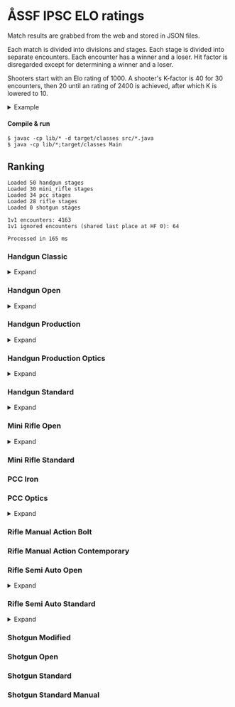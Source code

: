 # ÅSSF IPSC ELO ratings

Match results are grabbed from the web and stored in JSON files.

Each match is divided into divisions and stages. Each stage is divided into separate encounters. Each encounter has a winner and a loser. Hit factor is disregarded except for determining a winner and a loser.

Shooters start with an Elo rating of 1000. A shooter's K-factor is 40 for 30 encounters, then 20 until an rating of 2400 is achieved, after which K is lowered to 10.

<details>
<summary>Example</summary>

Stage result with N=4 shooters:

1. Alfred
2. Björn
3. Calle
4. Daniel

This results in N-1 encounter per participant.

- Alfred won against Björn
- Alfred won against Calle
- Alfred won against Daniel
- Björn won against Calle
- Björn won against Daniel
- Calle won against Daniel

With regards to the scoring each encounter is counted as a match.
</details>

#### Compile & run
```
$ javac -cp lib/* -d target/classes src/*.java
$ java -cp lib/*;target/classes Main
```
## Ranking
```
Loaded 50 handgun stages
Loaded 30 mini_rifle stages
Loaded 34 pcc stages
Loaded 28 rifle stages
Loaded 0 shotgun stages

1v1 encounters: 4163
1v1 ignored encounters (shared last place at HF 0): 64

Processed in 165 ms
```

### Handgun Classic
<details>
<summary>Expand</summary>

1. **A. Svensson** (Elo rating of 1081 after 16 encounters)
1. **F. Andersson** (Elo rating of 919 after 16 encounters)
</details>

### Handgun Open
<details>
<summary>Expand</summary>

1. **T. Mörn** (Elo rating of 1068 after 4 encounters)
1. **T. Nordqvist** (Elo rating of 932 after 4 encounters)
</details>

### Handgun Production
<details>
<summary>Expand</summary>

1. **J. Lindholm** (Elo rating of 1473 after 84 encounters)
1. **E. Pettersson** (Elo rating of 1342 after 132 encounters)
1. **J. Lindén** (Elo rating of 1338 after 62 encounters)
1. **N. Granlund** (Elo rating of 1281 after 28 encounters)
1. **T. Nordqvist** (Elo rating of 1253 after 49 encounters)
1. **G. Mörn** (Elo rating of 1153 after 143 encounters)
1. **J. Back** (Elo rating of 1143 after 84 encounters)
1. **P. Heimdahl** (Elo rating of 1139 after 223 encounters)
1. **S. Welin** (Elo rating of 1058 after 132 encounters)
1. **A. Häger** (Elo rating of 1032 after 24 encounters)
1. **D. Källroos** (Elo rating of 1004 after 100 encounters)
1. **J. Fyrqvist** (Elo rating of 978 after 108 encounters)
1. **J. Welin** (Elo rating of 949 after 164 encounters)
1. **A. Norkvist** (Elo rating of 909 after 48 encounters)
1. **T. Mörn** (Elo rating of 907 after 84 encounters)
1. **L. Pettersson** (Elo rating of 906 after 84 encounters)
1. **N. Häggblom** (Elo rating of 894 after 103 encounters)
1. **F. Andersson** (Elo rating of 892 after 12 encounters)
1. **A. Svensson** (Elo rating of 885 after 25 encounters)
1. **D. Gustafsson** (Elo rating of 882 after 6 encounters)
1. **M. Stenroos** (Elo rating of 815 after 16 encounters)
1. **F. Degerth** (Elo rating of 794 after 48 encounters)
1. **P. Sundblom** (Elo rating of 780 after 84 encounters)
1. **T. Stjernlöf** (Elo rating of 759 after 24 encounters)
1. **P. Jansson** (Elo rating of 721 after 121 encounters)
1. **S. Stenroos** (Elo rating of 718 after 84 encounters)
1. **L. Heinola** (Elo rating of 691 after 48 encounters)
1. **M. Nilsson** (Elo rating of 670 after 24 encounters)
1. **D. Back** (Elo rating of 661 after 84 encounters)
</details>

### Handgun Production Optics
<details>
<summary>Expand</summary>

1. **T. Bonn** (Elo rating of 1237 after 54 encounters)
1. **J. Lindholm** (Elo rating of 1181 after 26 encounters)
1. **E. Pettersson** (Elo rating of 1101 after 24 encounters)
1. **S. Welin** (Elo rating of 958 after 34 encounters)
1. **J. Back** (Elo rating of 955 after 38 encounters)
1. **T. Dahlman** (Elo rating of 904 after 8 encounters)
1. **D. Back** (Elo rating of 811 after 61 encounters)
1. **N. Öberg** (Elo rating of 785 after 23 encounters)
</details>

### Handgun Standard
<details>
<summary>Expand</summary>

1. **D. Källroos** (Elo rating of 1253 after 38 encounters)
1. **J. Lindén** (Elo rating of 1213 after 38 encounters)
1. **T. Bonn** (Elo rating of 1187 after 8 encounters)
1. **T. Mörn** (Elo rating of 1186 after 127 encounters)
1. **P. Heimdahl** (Elo rating of 1169 after 92 encounters)
1. **N. Öberg** (Elo rating of 1137 after 24 encounters)
1. **A. Norkvist** (Elo rating of 1088 after 11 encounters)
1. **S. Stenroos** (Elo rating of 1049 after 124 encounters)
1. **L. Pettersson** (Elo rating of 994 after 54 encounters)
1. **T. Berlin** (Elo rating of 988 after 12 encounters)
1. **A. Rothberg** (Elo rating of 985 after 41 encounters)
1. **D. Eklund** (Elo rating of 967 after 36 encounters)
1. **G. Mörn** (Elo rating of 947 after 95 encounters)
1. **J. Welin** (Elo rating of 926 after 54 encounters)
1. **T. Nordqvist** (Elo rating of 908 after 100 encounters)
1. **R. Eriksson** (Elo rating of 859 after 24 encounters)
1. **L. Heinola** (Elo rating of 771 after 76 encounters)
1. **P. Sundblom** (Elo rating of 744 after 54 encounters)
1. **B. Granlund** (Elo rating of 735 after 54 encounters)
1. **P. Jansson** (Elo rating of 727 after 32 encounters)
</details>

### Mini Rifle Open
<details>
<summary>Expand</summary>

1. **J. Lindén** (Elo rating of 1386 after 114 encounters)
1. **S. Welin** (Elo rating of 1227 after 99 encounters)
1. **N. Granlund** (Elo rating of 1122 after 9 encounters)
1. **T. Mörn** (Elo rating of 1086 after 151 encounters)
1. **J. Welin** (Elo rating of 1082 after 134 encounters)
1. **P. Sundblom** (Elo rating of 1025 after 40 encounters)
1. **P. Heimdahl** (Elo rating of 1009 after 54 encounters)
1. **A. Svensson** (Elo rating of 1003 after 123 encounters)
1. **F. Andersson** (Elo rating of 992 after 112 encounters)
1. **D. Back** (Elo rating of 943 after 32 encounters)
1. **T. Dahlman** (Elo rating of 923 after 56 encounters)
1. **L. Heinola** (Elo rating of 774 after 54 encounters)
1. **A. Norkvist** (Elo rating of 753 after 54 encounters)
1. **D. Gustafson** (Elo rating of 745 after 70 encounters)
1. **B. Granlund** (Elo rating of 642 after 72 encounters)
</details>

### Mini Rifle Standard
### PCC Iron
### PCC Optics
<details>
<summary>Expand</summary>

1. **J. Lindén** (Elo rating of 1301 after 37 encounters)
1. **T. Bonn** (Elo rating of 1266 after 33 encounters)
1. **G. Mörn** (Elo rating of 1231 after 142 encounters)
1. **E. Pettersson** (Elo rating of 1164 after 15 encounters)
1. **D. Källroos** (Elo rating of 1161 after 28 encounters)
1. **T. Mörn** (Elo rating of 1131 after 117 encounters)
1. **J. Lindblom** (Elo rating of 1021 after 6 encounters)
1. **S. Welin** (Elo rating of 972 after 42 encounters)
1. **N. Öberg** (Elo rating of 932 after 70 encounters)
1. **P. Heimdahl** (Elo rating of 920 after 112 encounters)
1. **F. Andersson** (Elo rating of 907 after 76 encounters)
1. **A. Norkvist** (Elo rating of 858 after 42 encounters)
1. **P. Jansson** (Elo rating of 818 after 24 encounters)
1. **L. Heinola** (Elo rating of 814 after 88 encounters)
1. **A. Svensson** (Elo rating of 775 after 52 encounters)
1. **B. Gustafsson** (Elo rating of 761 after 42 encounters)
1. **N. Häggblom** (Elo rating of 704 after 24 encounters)
</details>

### Rifle Manual Action Bolt
### Rifle Manual Action Contemporary
### Rifle Semi Auto Open
<details>
<summary>Expand</summary>

1. **S. Welin** (Elo rating of 1371 after 152 encounters)
1. **T. Mörn** (Elo rating of 1368 after 206 encounters)
1. **J. Lindholm** (Elo rating of 1238 after 28 encounters)
1. **S. Stenroos** (Elo rating of 1177 after 51 encounters)
1. **N. Öberg** (Elo rating of 1152 after 144 encounters)
1. **A. Häger** (Elo rating of 1129 after 86 encounters)
1. **P. Heimdahl** (Elo rating of 1069 after 132 encounters)
1. **G. Mörn** (Elo rating of 1031 after 71 encounters)
1. **T. Bonn** (Elo rating of 1029 after 24 encounters)
1. **J. Welin** (Elo rating of 1011 after 206 encounters)
1. **J. Lindén** (Elo rating of 999 after 155 encounters)
1. **J. Back** (Elo rating of 988 after 126 encounters)
1. **A. Svensson** (Elo rating of 955 after 30 encounters)
1. **D. Back** (Elo rating of 953 after 85 encounters)
1. **J. Fyrqvist** (Elo rating of 951 after 89 encounters)
1. **A. Norkvist** (Elo rating of 909 after 81 encounters)
1. **N. Häggblom** (Elo rating of 860 after 86 encounters)
1. **J. Grönqvist** (Elo rating of 852 after 177 encounters)
1. **G. Gottberg** (Elo rating of 796 after 28 encounters)
1. **B. Granlund** (Elo rating of 795 after 105 encounters)
1. **N. Granlund** (Elo rating of 795 after 22 encounters)
1. **P. Jansson** (Elo rating of 726 after 149 encounters)
1. **F. Andersson** (Elo rating of 682 after 97 encounters)
1. **P. Sundblom** (Elo rating of 656 after 130 encounters)
</details>

### Rifle Semi Auto Standard
<details>
<summary>Expand</summary>

1. **S. Cederberg** (Elo rating of 1150 after 34 encounters)
1. **P. Heimdahl** (Elo rating of 1007 after 29 encounters)
1. **J. Lindén** (Elo rating of 1001 after 23 encounters)
1. **D. Gustafson** (Elo rating of 996 after 6 encounters)
1. **L. Heinola** (Elo rating of 975 after 4 encounters)
1. **S. Stenroos** (Elo rating of 849 after 16 encounters)
</details>

### Shotgun Modified
### Shotgun Open
### Shotgun Standard
### Shotgun Standard Manual

